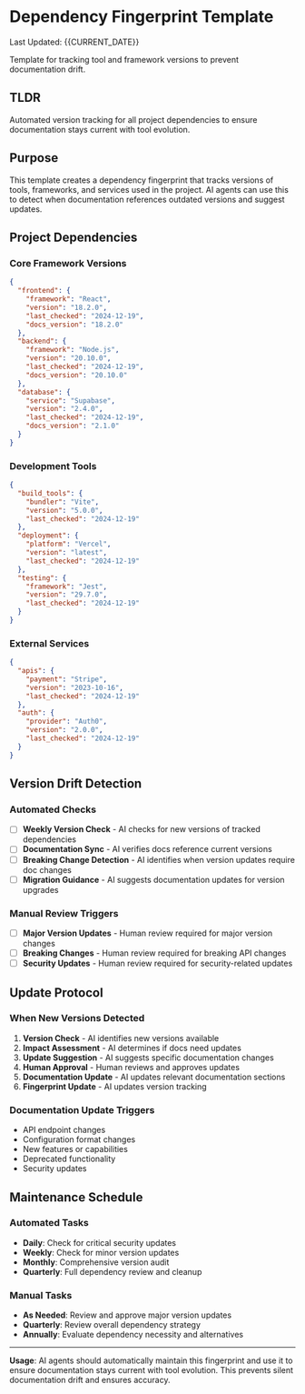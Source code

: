# Dependency Fingerprint Template

Last Updated: {{CURRENT_DATE}}

Template for tracking tool and framework versions to prevent documentation drift.

## TLDR

Automated version tracking for all project dependencies to ensure documentation stays current with tool evolution.

## Purpose

This template creates a dependency fingerprint that tracks versions of tools, frameworks, and services used in the project. AI agents can use this to detect when documentation references outdated versions and suggest updates.

## Project Dependencies

### Core Framework Versions
```json
{
  "frontend": {
    "framework": "React",
    "version": "18.2.0",
    "last_checked": "2024-12-19",
    "docs_version": "18.2.0"
  },
  "backend": {
    "framework": "Node.js",
    "version": "20.10.0",
    "last_checked": "2024-12-19",
    "docs_version": "20.10.0"
  },
  "database": {
    "service": "Supabase",
    "version": "2.4.0",
    "last_checked": "2024-12-19",
    "docs_version": "2.1.0"
  }
}
```

### Development Tools
```json
{
  "build_tools": {
    "bundler": "Vite",
    "version": "5.0.0",
    "last_checked": "2024-12-19"
  },
  "deployment": {
    "platform": "Vercel",
    "version": "latest",
    "last_checked": "2024-12-19"
  },
  "testing": {
    "framework": "Jest",
    "version": "29.7.0",
    "last_checked": "2024-12-19"
  }
}
```

### External Services
```json
{
  "apis": {
    "payment": "Stripe",
    "version": "2023-10-16",
    "last_checked": "2024-12-19"
  },
  "auth": {
    "provider": "Auth0",
    "version": "2.0.0",
    "last_checked": "2024-12-19"
  }
}
```

## Version Drift Detection

### Automated Checks
- [ ] **Weekly Version Check** - AI checks for new versions of tracked dependencies
- [ ] **Documentation Sync** - AI verifies docs reference current versions
- [ ] **Breaking Change Detection** - AI identifies when version updates require doc changes
- [ ] **Migration Guidance** - AI suggests documentation updates for version upgrades

### Manual Review Triggers
- [ ] **Major Version Updates** - Human review required for major version changes
- [ ] **Breaking Changes** - Human review required for breaking API changes
- [ ] **Security Updates** - Human review required for security-related updates

## Update Protocol

### When New Versions Detected
1. **Version Check** - AI identifies new versions available
2. **Impact Assessment** - AI determines if docs need updates
3. **Update Suggestion** - AI suggests specific documentation changes
4. **Human Approval** - Human reviews and approves updates
5. **Documentation Update** - AI updates relevant documentation sections
6. **Fingerprint Update** - AI updates version tracking

### Documentation Update Triggers
- API endpoint changes
- Configuration format changes
- New features or capabilities
- Deprecated functionality
- Security updates

## Maintenance Schedule

### Automated Tasks
- **Daily**: Check for critical security updates
- **Weekly**: Check for minor version updates
- **Monthly**: Comprehensive version audit
- **Quarterly**: Full dependency review and cleanup

### Manual Tasks
- **As Needed**: Review and approve major version updates
- **Quarterly**: Review overall dependency strategy
- **Annually**: Evaluate dependency necessity and alternatives

---

**Usage**: AI agents should automatically maintain this fingerprint and use it to ensure documentation stays current with tool evolution. This prevents silent documentation drift and ensures accuracy.
